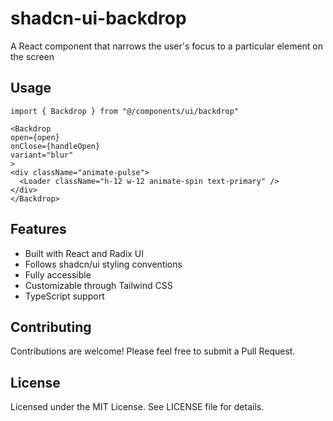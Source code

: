 # shadcn-ui-backdrop

A React component that narrows the user&apos;s focus to a particular element on the screen

## Usage
```tsx
import { Backdrop } from "@/components/ui/backdrop"

<Backdrop 
open={open} 
onClose={handleOpen}
variant="blur"
>
<div className="animate-pulse">
  <Loader className="h-12 w-12 animate-spin text-primary" />
</div>  
</Backdrop> 
```

## Features

- Built with React and Radix UI
- Follows shadcn/ui styling conventions
- Fully accessible
- Customizable through Tailwind CSS
- TypeScript support

## Contributing

Contributions are welcome! Please feel free to submit a Pull Request.

## License
Licensed under the MIT License. See LICENSE file for details.